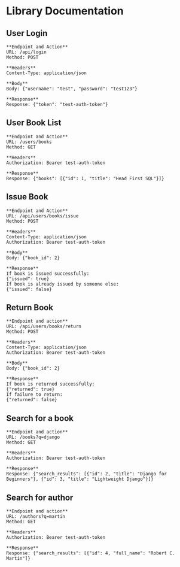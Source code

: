 # Library Documentation

## User Login
    **Endpoint and Action** 
    URL: /api/login
    Method: POST

    **Headers**
    Content-Type: application/json

    **Body**
    Body: {"username": "test", "password": "test123"}
    
    **Response**
    Response: {"token": "test-auth-token"}

## User Book List
    **Endpoint and Action** 
    URL: /users/books
    Method: GET

    **Headers**
    Authorization: Bearer test-auth-token

    **Response**
    Response: {"books": [{"id": 1, "title": "Head First SQL"}]}

## Issue Book
    **Endpoint and Action**
    URL: /api/users/books/issue
    Method: POST

    **Headers**
    Content-Type: application/json
    Authorization: Bearer test-auth-token

    **Body**
    Body: {"book_id": 2}

    **Response**
    If book is issued successfully:
    {"issued": true}
    If book is already issued by someone else:
    {"issued": false}

## Return Book
    **Endpoint and action**
    URL: /api/users/books/return
    Method: POST

    **Headers**
    Content-Type: application/json
    Authorization: Bearer test-auth-token

    **Body**
    Body: {"book_id": 2}

    **Response**
    If book is returned successfully:
    {"returned": true}
    If failure to return:
    {"returned": false}

## Search for a book
    **Endpoint and action**
    URL: /books?q=django
    Method: GET

    **Headers**
    Authorization: Bearer test-auth-token

    **Response**
    Response: {"search_results": [{"id": 2, "title": "Django for
    Beginners"}, {"id": 3, "title": "Lightweight Django"}]}

## Search for author
    **Endpoint and action**
    URL: /authors?q=martin
    Method: GET

    **Headers**
    Authorization: Bearer test-auth-token

    **Response**
    Response: {"search_results": [{"id": 4, "full_name": "Robert C.
    Martin"]}